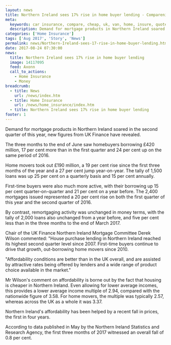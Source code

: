 ```yaml
---
layout: news
title: Northern Ireland sees 17% rise in home buyer lending - Compareni.com
meta:
  keywords: car insurance, compare, cheap, uk, van, home, insure, quotes, online, comparison, bike, loans, life
  description: Demand for mortgage products in Northern Ireland soared in the second quarter of this year, new figures from UK Finance have revealed
categories: ['Home Insurance']
tags: ['Aug 2017', 'Story', 'News']
permalink: news/Northern-Ireland-sees-17-rise-in-home-buyer-lending.htm
date: 2017-08-24 07:30:00
news:
  title: Northern Ireland sees 17% rise in home buyer lending
  image: 14117095
  feed: Axonn
  call_to_actions:
    - Home Insurance
    - Money
breadcrumb:
  - title: News
    url: /news/index.htm
  - title: Home Insurance
    url: /news/home_insurance/index.htm
  - title: Northern Ireland sees 17% rise in home buyer lending
footer: 1
---
```


Demand for mortgage products in Northern Ireland soared in the second quarter of this year, new figures from UK Finance have revealed.

The three months to the end of June saw homebuyers borrowing &pound;420 million, 17 per cent more than in the first quarter and 24 per cent up on the same period of 2016.&nbsp;

Home movers took out &pound;190 million, a 19 per cent rise since the first three months of the year and a 27 per cent jump year-on-year. The tally of 1,500 loans was up 25 per cent on a quarterly basis and 15 per cent annually.&nbsp;

First-time buyers were also much more active, with their borrowing up 15 per cent quarter-on-quarter and 21 per cent on a year before. The 2,400 mortgages issued represented a 20 per cent rise on both the first quarter of this year and the second quarter of 2016.

By contrast, remortgaging activity was unchanged in money terms, with the tally of 2,000 loans also unchanged from a year before, and five per cent less than in the three months to the end of March 2017.&nbsp;

Chair of the UK Finance Northern Ireland Mortgage Committee Derek Wilson commented: &quot;House purchase lending in Northern Ireland reached its highest second quarter level since 2007. First-time buyers continue to drive that growth, out-borrowing home movers since 2010.&nbsp;

&quot;Affordability conditions are better than in the UK overall, and are assisted by attractive rates being offered by lenders and a wide range of product choice available in the market.&quot;

Mr Wilson&#39;s comment on affordability is borne out by the fact that housing is cheaper in Northern Ireland. Even allowing for lower average incomes, this provides a lower average income multiple of 2.94, compared with the nationwide figure of 3.58. For home movers, the multiple was typically 2.57, whereas across the UK as a whole it was 3.37.

Northern Ireland&#39;s affordability has been helped by a recent fall in prices, the first in four years.&nbsp;

According to data published in May by the Northern Ireland Statistics and Research Agency, the first three months of 2017 witnessed an overall fall of 0.8 per cent.

